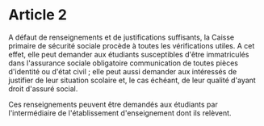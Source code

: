 # Article 2

A défaut de renseignements et de justifications suffisants, la Caisse primaire de sécurité sociale procède à toutes les vérifications utiles. A cet effet, elle peut demander aux étudiants susceptibles d'être immatriculés dans l'assurance sociale obligatoire communication de toutes pièces d'identité ou d'état civil ; elle peut aussi demander aux intéressés de justifier de leur situation scolaire et, le cas échéant, de leur qualité d'ayant droit d'assuré social.

Ces renseignements peuvent être demandés aux étudiants par l'intermédiaire de l'établissement d'enseignement dont ils relèvent.
